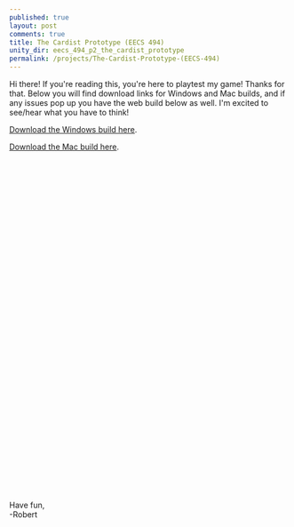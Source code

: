 ```yaml
---
published: true
layout: post
comments: true
title: The Cardist Prototype (EECS 494)
unity_dir: eecs_494_p2_the_cardist_prototype
permalink: /projects/The-Cardist-Prototype-(EECS-494)
---
```


Hi there! If you're reading this, you're here to playtest my game! Thanks for that. Below you will find download links for Windows and Mac builds, and if any issues pop up you have the web build below as well. I'm excited to see/hear what you have to think!  

[Download the Windows build here](/assets/downloads/projects/EECS_494_The_Cardist_Prototype/rjmarzec_494_p2_gold_spike_windows.zip).  

[Download the Mac build here](/assets/downloads/projects/EECS_494_The_Cardist_Prototype/rjmarzec_494_p2_gold_spike_mac.zip).   

<center><script src="/assets/unity/{{page.unity_dir}}/TemplateData/UnityProgress.js"></script>  
<script src="/assets/unity/{{page.unity_dir}}/Build/UnityLoader.js"></script>
<script>
  var gameInstance = UnityLoader.instantiate("gameContainer", "/assets/unity/{{page.unity_dir}}/Build/{{page.unity_dir}}.json",{onProgress: UnityProgress});  
</script>
<div class="webgl-content">
  <div id="gameContainer" style="width: 800px; height: 600px"></div>
</div></center>  

Have fun,  
-Robert
